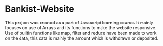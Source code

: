 # Bankist-Website
<p>This project was created as a part of Javascript learning course. It mainly focuses on use of Arrays and its functions to make the website responsive. Use of builtin functions like map, filter and reduce have been made to work on the data, this data is mainly the amount which is withdrawn or deposited.</p>
